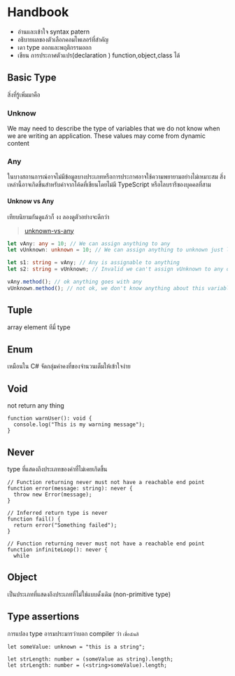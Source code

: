 # Handbook

- อ่านและเข้าใจ syntax patern
- อธิบายผลของตัวเลือกคอมไพเลอร์ที่สำคัญ
- เดา type ออกและพฤติกรรมออก
- เขียน การประกาศตัวแปร(declaration ) function,object,class ได้

## Basic Type

สิ่งที่รู้เพิ่มมาคือ

### Unknow

We may need to describe the type of variables that we do not know when we are writing an application. These values may come from dynamic content

### Any

ในบางสถานการณ์อาจไม่มีข้อมูลบางประเภทหรือการประกาศอาจใช้ความพยายามอย่างไม่เหมาะสม สิ่งเหล่านี้อาจเกิดขึ้นสำหรับค่าจากโค้ดที่เขียนโดยไม่มี TypeScript หรือไลบรารีของบุคคลที่สาม

#### Unknow vs Any

เทียบนิยามกันดูแล้วก็ งง ลองดูตัวอย่างจะดีกว่า

> [unknown-vs-any](https://stackoverflow.com/questions/51439843/unknown-vs-any)

```ts
let vAny: any = 10; // We can assign anything to any
let vUnknown: unknown = 10; // We can assign anything to unknown just like any

let s1: string = vAny; // Any is assignable to anything
let s2: string = vUnknown; // Invalid we can't assign vUnknown to any other type (without an explicit assertion)

vAny.method(); // ok anything goes with any
vUnknown.method(); // not ok, we don't know anything about this variable
```

## Tuple

array element ทีมี่ type

## Enum

เหมือนใน C# จัดกลุ่มค่าคงที่ของจำนวนเต็มให้เข้าใจง่าย

## Void

not return any thing

```tsx
function warnUser(): void {
  console.log("This is my warning message");
}
```

## Never

type ที่แสดงถึงประเภทของค่าที่ไม่เคยเกิดขึ้น

```tsx
// Function returning never must not have a reachable end point
function error(message: string): never {
  throw new Error(message);
}

// Inferred return type is never
function fail() {
  return error("Something failed");
}

// Function returning never must not have a reachable end point
function infiniteLoop(): never {
  while
```

## Object

เป็นประเภทที่แสดงถึงประเภทที่ไม่ใช่แบบดั้งเดิม (non-primitive type)

## Type assertions

การแปลง type อารมประมารว่าบอก compiler ว่า `เชื่อฉันสิ`

```tsx
let someValue: unknown = "this is a string";

let strLength: number = (someValue as string).length;
let strLength: number = (<string>someValue).length;
```
